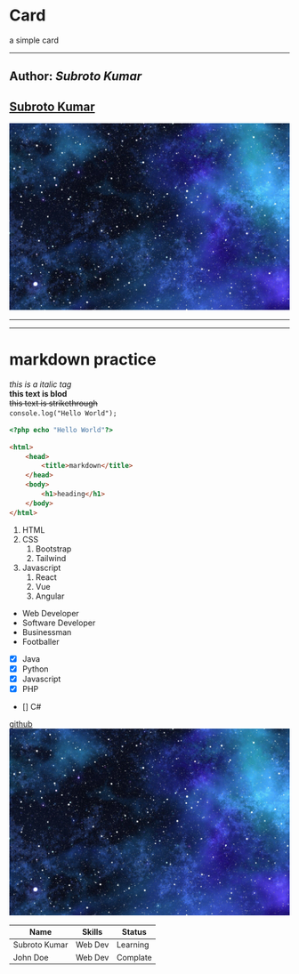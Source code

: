 # Card  
a simple card

--- 
## Author: _Subroto Kumar_  

[Subroto Kumar](https://fb.com/profile.php?id=100087891582825)  
---
![blue sky](./sky.jpg)

--- 
---  
# markdown practice  
_this is a italic tag_  
__this text is blod__  
~~this text is strikethrough~~  
`console.log("Hello World");`

```php
<?php echo "Hello World"?>
```
```html
<html>
    <head>
        <title>markdown</title>
    </head>
    <body>
        <h1>heading</h1>
    </body>
</html>
```
1. HTML
2. CSS
    1. Bootstrap
    2. Tailwind
3. Javascript
    1. React
    2. Vue
    3. Angular  
     
- Web Developer
- Software Developer
- Businessman
- Footballer  

- [x] Java
- [x] Python
- [x] Javascript
- [x] PHP
- [] C#  

[github](https://github.com/subrotokumar7)  
![sky](./sky.jpg)  

|Name|Skills|Status|  
|---| ---|---|
|Subroto Kumar|Web Dev|Learning|  
|John Doe|Web Dev|Complate |

